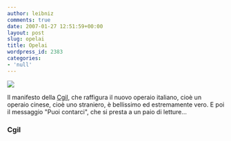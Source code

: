```yaml
---
author: leibniz
comments: true
date: 2007-01-27 12:51:59+00:00
layout: post
slug: opelai
title: Opelai
wordpress_id: 2383
categories:
- 'null'
---
```


![](http://www.leibniz-blogs.it/gallery/cgil2.png)  

Il manifesto della [Cgil](http://www.cgil.it/), che raffigura il nuovo operaio italiano, cioè un operaio cinese, cioè uno straniero, è bellissimo ed estremamente vero. E poi il messaggio "Puoi contarci", che si presta a un paio di letture...

### Cgil
